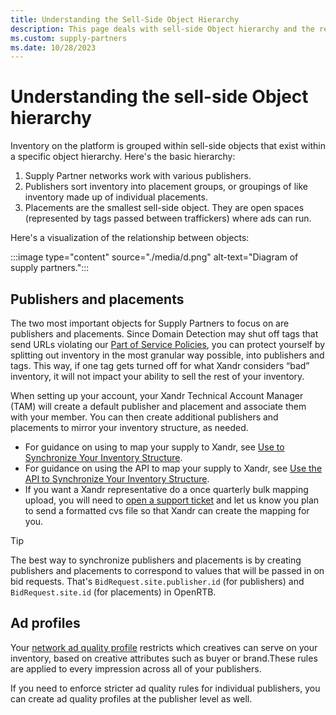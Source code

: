 ```yaml
---
title: Understanding the Sell-Side Object Hierarchy
description: This page deals with sell-side Object hierarchy and the relationship between objects like Publishers and placements. 
ms.custom: supply-partners
ms.date: 10/28/2023
---
```



# Understanding the sell-side Object hierarchy

Inventory on the platform is grouped within sell-side objects that exist within a specific object hierarchy. Here's the basic hierarchy:

1. Supply Partner networks work with various publishers.
1. Publishers sort inventory into placement groups, or groupings of like inventory made up of individual placements.
1. Placements are the smallest sell-side object. They are open spaces (represented by tags passed between traffickers) where ads can run.

  Here's a visualization of the relationship between objects:

  :::image type="content" source="./media/d.png" alt-text="Diagram of supply partners.":::

## Publishers and placements

The two most important objects for Supply Partners to focus on are publishers and placements. Since Domain Detection may shut off tags that send URLs violating our [Part of Service Policies](../policies-regulations/index.yml), you can protect yourself by splitting out inventory in the most granular way possible, into publishers and tags. This way, if one tag gets turned off for what Xandr considers “bad” inventory, it will not impact your ability to sell the rest of your inventory.

When setting up your account, your Xandr Technical Account Manager (TAM) will create a default publisher and placement and associate them with your member. You can then create additional publishers and placements to mirror your inventory structure, as needed.

- For guidance on using  to map your supply to Xandr, see [Use  to Synchronize Your Inventory Structure](use-the-ui-to-synchronize-your-inventory-structure.md).
- For guidance on using the API to map your supply to Xandr, see [Use the API to Synchronize Your Inventory Structure](use-the-api-to-synchronize-your-inventory-structure.md).
- If you want a Xandr representative do a once quarterly bulk mapping upload, you will need
  to [open a support ticket](https://help.xandr.com/s/login/) and let us know you plan to send a formatted cvs file so that Xandr can create the mapping for you.

> [!TIP]
> The best way to synchronize publishers and placements is by creating publishers and placements to correspond to values that will be passed in on bid requests. That's `BidRequest.site.publisher.id` (for publishers) and `BidRequest.site.id` (for placements) in OpenRTB.

## Ad profiles

Your [network ad quality profile](define-ad-quality-rules.md) restricts which creatives can serve on your inventory, based on creative attributes such as buyer or brand.These rules are applied to every impression across all of your publishers.

If you need to enforce stricter ad quality rules for individual publishers, you can create ad quality profiles at the publisher level as well.
